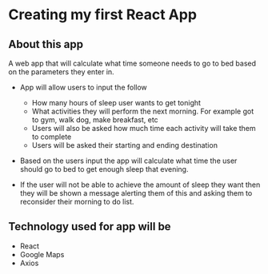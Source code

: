 # Creating my first React App

## About this app

A web app that will calculate what time someone needs to go to bed based on the parameters they enter in.
* App will allow users to input the follow
    - How many hours of sleep user wants to get tonight
    - What activities they will perform the next morning.  For example got to gym, walk dog, make breakfast, etc
    - Users will also be asked how much time each activity will take them to complete
    - Users will be asked their starting and ending destination

* Based on the users input the app will calculate what time the user should go to bed to get enough sleep that evening.
* If the user will not be able to achieve the amount of sleep they want then they will be shown a message alerting them of this and asking them to reconsider their morning to do list.

## Technology used for app will be
- React
- Google Maps
- Axios
